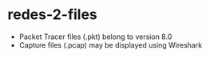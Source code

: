 # redes-2-files

* Packet Tracer files (.pkt) belong to version 8.0
* Capture files (.pcap) may be displayed using Wireshark
